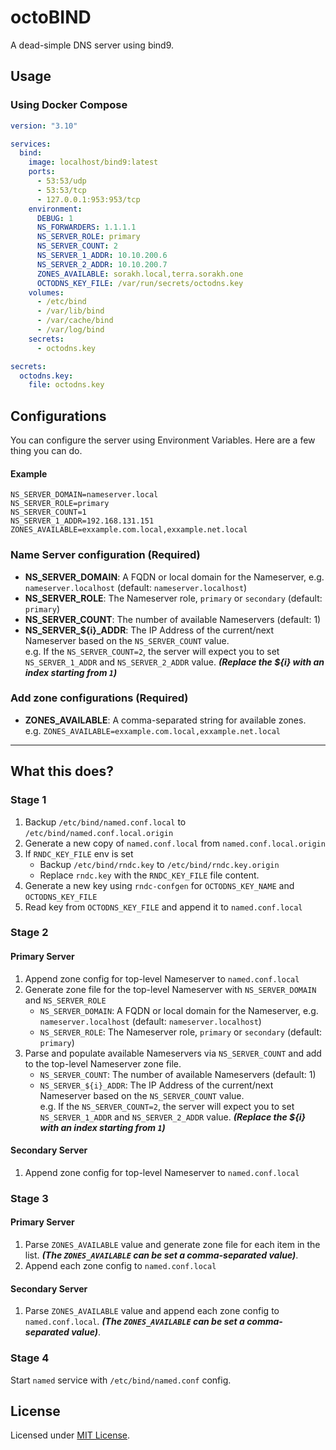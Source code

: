 # octoBIND
A dead-simple DNS server using bind9.

## Usage

### Using Docker Compose

```yml
version: "3.10"

services:
  bind:
    image: localhost/bind9:latest
    ports:
      - 53:53/udp
      - 53:53/tcp
      - 127.0.0.1:953:953/tcp
    environment:
      DEBUG: 1
      NS_FORWARDERS: 1.1.1.1
      NS_SERVER_ROLE: primary
      NS_SERVER_COUNT: 2
      NS_SERVER_1_ADDR: 10.10.200.6
      NS_SERVER_2_ADDR: 10.10.200.7
      ZONES_AVAILABLE: sorakh.local,terra.sorakh.one
      OCTODNS_KEY_FILE: /var/run/secrets/octodns.key
    volumes:
      - /etc/bind
      - /var/lib/bind
      - /var/cache/bind
      - /var/log/bind
    secrets:
      - octodns.key

secrets:
  octodns.key:
    file: octodns.key
```

## Configurations

You can configure the server using Environment Variables. Here are a few thing you can do.

#### Example

```env
NS_SERVER_DOMAIN=nameserver.local
NS_SERVER_ROLE=primary
NS_SERVER_COUNT=1
NS_SERVER_1_ADDR=192.168.131.151
ZONES_AVAILABLE=exxample.com.local,exxample.net.local
```

### Name Server configuration (Required)

- **NS_SERVER_DOMAIN**: A FQDN or local domain for the Nameserver, e.g. `nameserver.localhost` (default: `nameserver.localhost`)
- **NS_SERVER_ROLE**: The Nameserver role, `primary` or `secondary` (default: `primary`)
- **NS_SERVER_COUNT**: The number of available Nameservers (default: 1)
- **NS_SERVER_${i}_ADDR**: The IP Address of the current/next Nameserver based on the `NS_SERVER_COUNT` value.  
e.g. If the `NS_SERVER_COUNT=2`, the server will expect you to set `NS_SERVER_1_ADDR` and `NS_SERVER_2_ADDR` value. ***(Replace the ${i} with an index starting from `1`)***

### Add zone configurations (Required)

- **ZONES_AVAILABLE**: A comma-separated string for available zones.  
e.g. `ZONES_AVAILABLE=exxample.com.local,exxample.net.local`

---

## What this does?

### Stage 1
1. Backup `/etc/bind/named.conf.local` to `/etc/bind/named.conf.local.origin`
1. Generate a new copy of `named.conf.local` from `named.conf.local.origin`
1. If `RNDC_KEY_FILE` env is set
    - Backup `/etc/bind/rndc.key` to `/etc/bind/rndc.key.origin`
    - Replace `rndc.key` with the `RNDC_KEY_FILE` file content.
1. Generate a new key using `rndc-confgen` for `OCTODNS_KEY_NAME` and `OCTODNS_KEY_FILE`
1. Read key from `OCTODNS_KEY_FILE` and append it to `named.conf.local`

### Stage 2
#### Primary Server
1. Append zone config for top-level Nameserver to `named.conf.local`
1. Generate zone file for the top-level Nameserver with `NS_SERVER_DOMAIN` and `NS_SERVER_ROLE`
    - `NS_SERVER_DOMAIN`: A FQDN or local domain for the Nameserver, e.g. `nameserver.localhost` (default: `nameserver.localhost`)
    - `NS_SERVER_ROLE`: The Nameserver role, `primary` or `secondary` (default: `primary`)
1. Parse and populate available Nameservers via `NS_SERVER_COUNT` and add to the top-level Nameserver zone file.
    - `NS_SERVER_COUNT`: The number of available Nameservers (default: 1)
    - `NS_SERVER_${i}_ADDR`: The IP Address of the current/next Nameserver based on the `NS_SERVER_COUNT` value.  
    e.g. If the `NS_SERVER_COUNT=2`, the server will expect you to set `NS_SERVER_1_ADDR` and `NS_SERVER_2_ADDR` value. ***(Replace the ${i} with an index starting from `1`)***

#### Secondary Server
1. Append zone config for top-level Nameserver to `named.conf.local`

### Stage 3
####  Primary Server
1. Parse `ZONES_AVAILABLE` value and generate zone file for each item in the list. ***(The `ZONES_AVAILABLE` can be set a comma-separated value)***.
1. Append each zone config to `named.conf.local`

#### Secondary Server
1. Parse `ZONES_AVAILABLE` value and append each zone config to `named.conf.local`. ***(The `ZONES_AVAILABLE` can be set a comma-separated value)***.

### Stage 4

Start `named` service with `/etc/bind/named.conf` config.

## License
Licensed under [MIT License](LICENSE).
